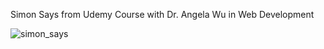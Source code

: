 Simon Says from Udemy Course with Dr. Angela Wu in Web Development

![simon_says](https://github.com/glarerena/simon_says_game/assets/147435514/63d81344-844d-4f83-90d7-344b92699c71)
